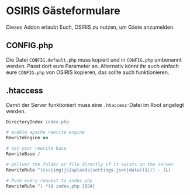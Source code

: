 
# OSIRIS Gästeformulare

Dieses Addon erlaubt Euch, OSIRIS zu nutzen, um Gäste anzumelden.


## CONFIG.php

Die Datei `CONFIG.default.php` muss kopiert und in `CONFIG.php` umbenannt werden. Passt dort eure Parameter an.
Alternativ könnt ihr auch einfach eure `CONFIG.php` von OSIRIS kopieren, das sollte auch funktionieren.


## .htaccess
Damit der Server funktioniert muss eine `.htaccess`-Datei im Root angelegt werden.

```apache
DirectoryIndex index.php

# enable apache rewrite engine
RewriteEngine on

# set your rewrite base
RewriteBase /

# Deliver the folder or file directly if it exists on the server
RewriteRule ^(css|img|js|uploads|settings.json|data)($|/) - [L]

# Push every request to index.php
RewriteRule ^(.*)$ index.php [QSA]
```


<!-- ## Gästeformulare auf dem gleichen Server

In manchen Fällen ist 
Wenn ihr die Gästeformulare auf dem gleichen Server wie OSIRIS installiert, könnt ihr dies in einen  -->


